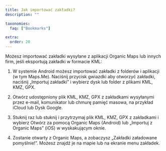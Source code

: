```yaml
---
title: Jak importować zakładki?
description: ""

taxonomies:
  faq: ["Bookmarks"]

extra:
  order: 20
---
```


Możesz importować zakładki wysyłane z aplikacji Organic Maps lub innych firm, jeśli eksportują zakładki w formacie KML:

1. W systemie Android możesz importować zakładki z folderów i aplikacji (w tym Maps.Me). Naciśnij przycisk gwiazdki aby otworzyć zakładki, naciśnij „Importuj zakładki” i wybierz dysk lub folder z plikami KML, KMZ, GPX.

2. Otwórz udostępniony plik KML, KMZ, GPX z zakładkami wysyłanymi przez e-mail, komunikator lub chmurę pamięć masowa, na przykład iCloud lub Dysk Google.

3. Stuknij raz lub stuknij i przytrzymaj plik KML, KMZ, GPX z zakładkami i wybierz Otwórz za pomocą Organic Maps (Android) lub „Importuj z Organic Maps” (iOS) w wyskakującym oknie.

4. Zostanie otwarty z Organic Maps, a zobaczysz „Zakładki załadowane pomyślnie!”. Możesz znajdź je na mapie lub na ekranie menu zakładek.
